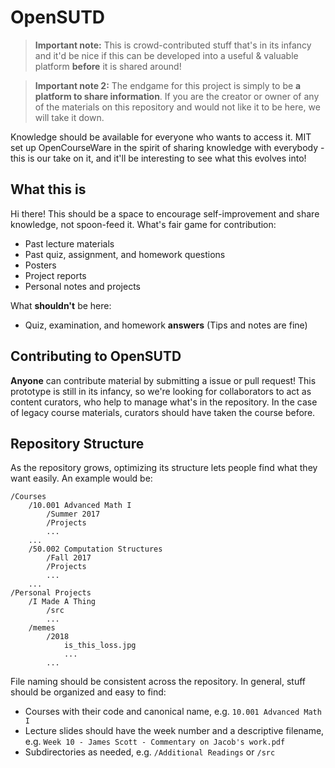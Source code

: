 # OpenSUTD
> **Important note:** This is crowd-contributed stuff that's in its infancy and it'd be nice if this can be developed into a useful & valuable platform **before** it is shared around!  

> **Important note 2:** The endgame for this project is simply to be **a platform to share information**. If you are the creator or owner of any of the materials on this repository and would not like it to be here, we will take it down.

Knowledge should be available for everyone who wants to access it. MIT set up OpenCourseWare in the spirit of sharing knowledge with everybody - this is our take on it, and it'll be interesting to see what this evolves into!

## What this is
Hi there! This should be a space to encourage self-improvement and share knowledge, not spoon-feed it. What's fair game for contribution:
* Past lecture materials
* Past quiz, assignment, and homework questions
* Posters
* Project reports
* Personal notes and projects

What **shouldn't** be here:
* Quiz, examination, and homework **answers** (Tips and notes are fine)

## Contributing to OpenSUTD
**Anyone** can contribute material by submitting a issue or pull request! This prototype is still in its infancy, so we're looking for collaborators to act as content curators, who help to manage what's in the repository. In the case of legacy course materials, curators should have taken the course before.

## Repository Structure
As the repository grows, optimizing its structure lets people find what they want easily. An example would be:
```
/Courses
	/10.001 Advanced Math I
		/Summer 2017
		/Projects
		...
	...
	/50.002 Computation Structures
		/Fall 2017
		/Projects
		...
	...
/Personal Projects
	/I Made A Thing
		/src
		...
	/memes
		/2018
			is_this_loss.jpg
			...
		...		
```
File naming should be consistent across the repository. In general, stuff should be organized and easy to find:
* Courses with their code and canonical name, e.g. `10.001 Advanced Math I`
* Lecture slides should have the week number and a descriptive filename, e.g. `Week 10 - James Scott - Commentary on Jacob's work.pdf`
* Subdirectories as needed, e.g. `/Additional Readings` or `/src`
